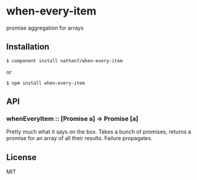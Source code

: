 
# when-every-item

  promise aggregation for arrays

## Installation

    $ component install nathan7/when-every-item

  or

    $ npm install when-every-item

## API

### whenEveryItem :: [Promise a] -> Promise [a]

  Pretty much what it says on the box. Takes a bunch of promises, returns a promise for an array of all their results. Failure propagates.

## License

  MIT
